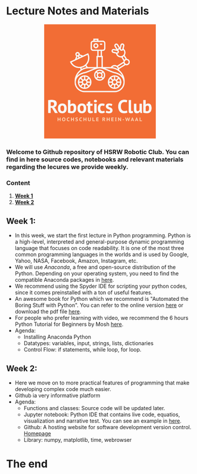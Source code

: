 # Lecture Notes and Materials

<p align="center">
<img src="./Logo.png" width=300 class="center">
 </p>

### Welcome to Github repository of HSRW Robotic Club. You can find in here source codes, notebooks and relevant materials regarding the lecures we provide weekly.

### Content
 1. **[Week 1](#week-1)**
 2. **[Week 2](#week-2)**
## Week 1:
- In this week, we start the first lecture in Python programming. Python is a high-level, interpreted and general-purpose dynamic programming language that focuses on code readability. It is one of the most three common programming languages in the worlds and is used by Google, Yahoo, NASA, Facebook, Amazon, Instagram, etc.
- We will use *Anaconda*, a free and open-source distribution of the Python. Depending on your operating system, you need to find the compatible Anaconda packages in [here](https://docs.anaconda.com/anaconda/install/).
- We recommend using the Spyder IDE for scripting your python codes, since it comes preinstalled with a ton of useful features.
- An awesome book for Python which we recommend is "Automated the Boring Stuff with Python". You can refer to the online version [here](https://automatetheboringstuff.com/) or download the pdf file [here](http://bit.ly/31zqrjP).
- For people who prefer learning with video, we recommend the 6 hours Python Tutorial for Beginners by Mosh [here](https://www.youtube.com/watch?v=_uQrJ0TkZlc).
- Agenda: 
    - Installing Anaconda Python
    - Datatypes: variables, input, strings, lists, dictionaries
    - Control Flow: if statements, while loop, for loop.

## Week 2:
- Here we move on to more practical features of programming that make developing complex code much easier.
- Github ia very informative platform
- Agenda:
    - Functions and classes: Source code will be updated later.
    - Jupyter notebook: Python IDE that contains live code, equatios, visualization and narrative test. You can see an example in  [here](https://www.kaggle.com/vikrishnan/house-sales-price-using-regression).
    - Github: A hosting website for software development version control. [Homepage](https://github.com/)
    - Library: numpy, matplotlib, time, webrowser



# The end

